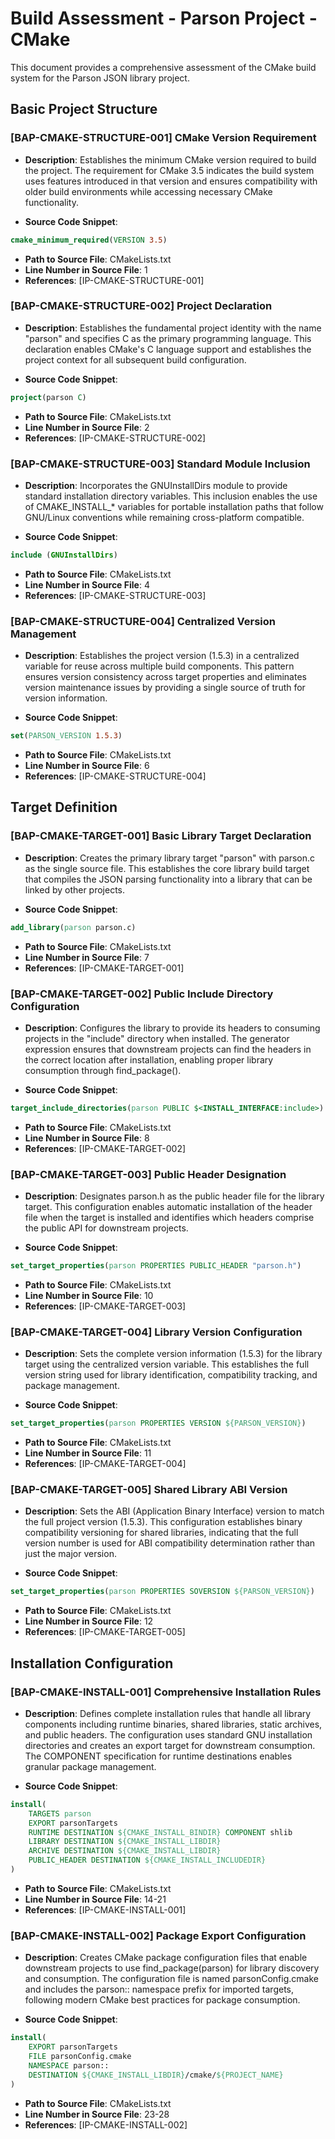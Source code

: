 # Build Assessment - Parson Project - CMake

This document provides a comprehensive assessment of the CMake build system for the Parson JSON library project.

## Basic Project Structure

### [BAP-CMAKE-STRUCTURE-001] CMake Version Requirement
- **Description**: Establishes the minimum CMake version required to build the project. The requirement for CMake 3.5 indicates the build system uses features introduced in that version and ensures compatibility with older build environments while accessing necessary CMake functionality.

- **Source Code Snippet**:
```cmake
cmake_minimum_required(VERSION 3.5)
```

- **Path to Source File**: CMakeLists.txt
- **Line Number in Source File**: 1
- **References**: [IP-CMAKE-STRUCTURE-001]

### [BAP-CMAKE-STRUCTURE-002] Project Declaration
- **Description**: Establishes the fundamental project identity with the name "parson" and specifies C as the primary programming language. This declaration enables CMake's C language support and establishes the project context for all subsequent build configuration.

- **Source Code Snippet**:
```cmake
project(parson C)
```

- **Path to Source File**: CMakeLists.txt
- **Line Number in Source File**: 2
- **References**: [IP-CMAKE-STRUCTURE-002]

### [BAP-CMAKE-STRUCTURE-003] Standard Module Inclusion
- **Description**: Incorporates the GNUInstallDirs module to provide standard installation directory variables. This inclusion enables the use of CMAKE_INSTALL_* variables for portable installation paths that follow GNU/Linux conventions while remaining cross-platform compatible.

- **Source Code Snippet**:
```cmake
include (GNUInstallDirs)
```

- **Path to Source File**: CMakeLists.txt
- **Line Number in Source File**: 4
- **References**: [IP-CMAKE-STRUCTURE-003]

### [BAP-CMAKE-STRUCTURE-004] Centralized Version Management
- **Description**: Establishes the project version (1.5.3) in a centralized variable for reuse across multiple build components. This pattern ensures version consistency across target properties and eliminates version maintenance issues by providing a single source of truth for version information.

- **Source Code Snippet**:
```cmake
set(PARSON_VERSION 1.5.3)
```

- **Path to Source File**: CMakeLists.txt
- **Line Number in Source File**: 6
- **References**: [IP-CMAKE-STRUCTURE-004]

## Target Definition

### [BAP-CMAKE-TARGET-001] Basic Library Target Declaration
- **Description**: Creates the primary library target "parson" with parson.c as the single source file. This establishes the core library build target that compiles the JSON parsing functionality into a library that can be linked by other projects.

- **Source Code Snippet**:
```cmake
add_library(parson parson.c)
```

- **Path to Source File**: CMakeLists.txt
- **Line Number in Source File**: 7
- **References**: [IP-CMAKE-TARGET-001]

### [BAP-CMAKE-TARGET-002] Public Include Directory Configuration
- **Description**: Configures the library to provide its headers to consuming projects in the "include" directory when installed. The generator expression ensures that downstream projects can find the headers in the correct location after installation, enabling proper library consumption through find_package().

- **Source Code Snippet**:
```cmake
target_include_directories(parson PUBLIC $<INSTALL_INTERFACE:include>)
```

- **Path to Source File**: CMakeLists.txt
- **Line Number in Source File**: 8
- **References**: [IP-CMAKE-TARGET-002]

### [BAP-CMAKE-TARGET-003] Public Header Designation
- **Description**: Designates parson.h as the public header file for the library target. This configuration enables automatic installation of the header file when the target is installed and identifies which headers comprise the public API for downstream projects.

- **Source Code Snippet**:
```cmake
set_target_properties(parson PROPERTIES PUBLIC_HEADER "parson.h")
```

- **Path to Source File**: CMakeLists.txt
- **Line Number in Source File**: 10
- **References**: [IP-CMAKE-TARGET-003]

### [BAP-CMAKE-TARGET-004] Library Version Configuration
- **Description**: Sets the complete version information (1.5.3) for the library target using the centralized version variable. This establishes the full version string used for library identification, compatibility tracking, and package management.

- **Source Code Snippet**:
```cmake
set_target_properties(parson PROPERTIES VERSION ${PARSON_VERSION})
```

- **Path to Source File**: CMakeLists.txt
- **Line Number in Source File**: 11
- **References**: [IP-CMAKE-TARGET-004]

### [BAP-CMAKE-TARGET-005] Shared Library ABI Version
- **Description**: Sets the ABI (Application Binary Interface) version to match the full project version (1.5.3). This configuration establishes binary compatibility versioning for shared libraries, indicating that the full version number is used for ABI compatibility determination rather than just the major version.

- **Source Code Snippet**:
```cmake
set_target_properties(parson PROPERTIES SOVERSION ${PARSON_VERSION})
```

- **Path to Source File**: CMakeLists.txt
- **Line Number in Source File**: 12
- **References**: [IP-CMAKE-TARGET-005]

## Installation Configuration

### [BAP-CMAKE-INSTALL-001] Comprehensive Installation Rules
- **Description**: Defines complete installation rules that handle all library components including runtime binaries, shared libraries, static archives, and public headers. The configuration uses standard GNU installation directories and creates an export target for downstream consumption. The COMPONENT specification for runtime destinations enables granular package management.

- **Source Code Snippet**:
```cmake
install(
    TARGETS parson
    EXPORT parsonTargets
    RUNTIME DESTINATION ${CMAKE_INSTALL_BINDIR} COMPONENT shlib
    LIBRARY DESTINATION ${CMAKE_INSTALL_LIBDIR}
    ARCHIVE DESTINATION ${CMAKE_INSTALL_LIBDIR}
    PUBLIC_HEADER DESTINATION ${CMAKE_INSTALL_INCLUDEDIR}
)
```

- **Path to Source File**: CMakeLists.txt
- **Line Number in Source File**: 14-21
- **References**: [IP-CMAKE-INSTALL-001]

### [BAP-CMAKE-INSTALL-002] Package Export Configuration
- **Description**: Creates CMake package configuration files that enable downstream projects to use find_package(parson) for library discovery and consumption. The configuration file is named parsonConfig.cmake and includes the parson:: namespace prefix for imported targets, following modern CMake best practices for package consumption.

- **Source Code Snippet**:
```cmake
install(
    EXPORT parsonTargets
    FILE parsonConfig.cmake
    NAMESPACE parson::
    DESTINATION ${CMAKE_INSTALL_LIBDIR}/cmake/${PROJECT_NAME}
)
```

- **Path to Source File**: CMakeLists.txt
- **Line Number in Source File**: 23-28
- **References**: [IP-CMAKE-INSTALL-002]
